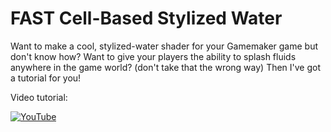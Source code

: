 # FAST Cell-Based Stylized Water

Want to make a cool, stylized-water shader for your Gamemaker game but don't know how? Want to give your players the ability to splash fluids anywhere in the game world? (don't take that the wrong way) Then I've got a tutorial for you!

Video tutorial:

[![YouTube]([https://i.ytimg.com/vi/a4S7LXx6-sQ/hqdefault.jpg)](https://youtu.be/a4S7LXx6-sQ](https://www.youtube.com/channel/UCgs_RfH8q3r1UMvg1zpjrEw)https://www.youtube.com/channel/UCgs_RfH8q3r1UMvg1zpjrEw)
